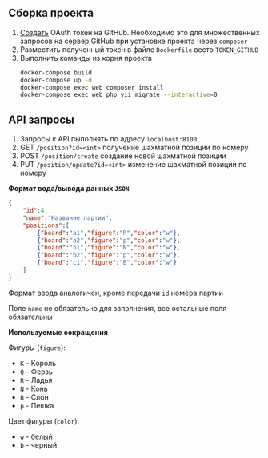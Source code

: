 ## Сборка проекта
1. [Создать](https://github.com/settings/tokens) OAuth токен на GitHub. 
Необходимо это для множественных запросов на сервер GitHub при установке
проекта через `composer` 
1. Разместить полученный токен в файле `Dockerfile` весто `TOKEN_GITHUB` 
1. Выполнить команды из корня проекта 
   ```bash
   docker-compose build
   docker-compose up -d
   docker-compose exec web composer install
   docker-compose exec web php yii migrate --interactive=0   
   ```
   
## API запросы
1. Запросы к API пыполнять по адресу `localhost:8100`
1. GET `/position?id=<int>` получение шахматной позиции по номеру
1. POST `/position/create` создание новой шахматной позиции
1. PUT `/position/update?id=<int>` изменение шахматной позиции по номеру

**Формат вода/вывода данных `JSON`**
```json
{
    "id":4,
    "name":"Название партии",
    "positions":[
        {"board":"a1","figure":"R","color":"w"},
        {"board":"a2","figure":"p","color":"w"},
        {"board":"b1","figure":"N","color":"w"},
        {"board":"b2","figure":"p","color":"w"},
        {"board":"c1","figure":"B","color":"w"}        
    ]
}
```

Формат ввода аналогичен, кроме передачи `id` номера партии

Поле `name` не обязательно для заполнения, все остальные
поля обязательны

**Используемые сокращения**

Фигуры (`figure`):
* `K` - Король
* `Q` - Ферзь
* `R` - Ладья
* `N` - Конь
* `B` - Слон
* `p` - Пешка

Цвет фигуры (`color`):
* `w` - белый
* `b` - черный 